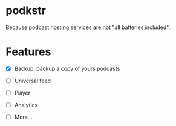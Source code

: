 # podkstr

Because podcast hosting services are not "all batteries included".

# Features

- [x] Backup: backup a copy of yours podcasts
- [ ] Universal feed
- [ ] Player
- [ ] Analytics
- [ ] More...

